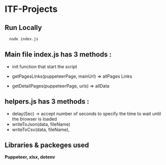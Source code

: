
# ITF-Projects




## Run Locally


```bash
  node index.js
```

## Main file index.js has 3 methods : 

- init function that start the script 

- getPagesLinks(puppeteerPage, mainUrl) => allPages Links 
- getDetailPages(puppeteerPage, urls) => allData

## helpers.js has 3 methods : 

- delay(Sec) -> accept number of seconds to specify the time to wait until the browser is loaded
- writeToJson(data, fileName)
-  writeToCsv(data, fileName),

## Libraries & packeges used

**Puppeteer, xlsx, dotenv** 




